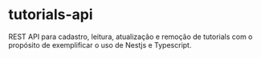 # tutorials-api

REST API para cadastro, leitura, atualização e remoção de tutorials com o propósito de exemplificar o uso de Nestjs e Typescript.
